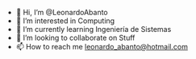 - 👋 Hi, I’m @LeonardoAbanto
- 👀 I’m interested in Computing
- 🌱 I’m currently learning Ingeniería de Sistemas
- 💞️ I’m looking to collaborate on Stuff
- 📫 How to reach me leonardo_abanto@hotmail.com

<!---
LeonardoAbanto/LeonardoAbanto is a ✨ special ✨ repository because its `README.md` (this file) appears on your GitHub profile.
You can click the Preview link to take a look at your changes.
--->
